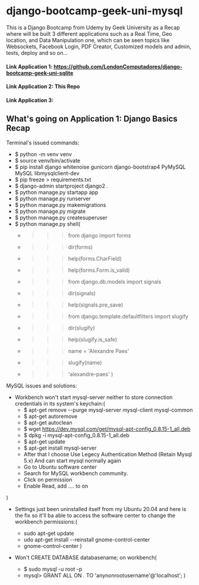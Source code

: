 # django-bootcamp-geek-uni-mysql

This is a Django Bootcamp from Udemy by Geek University as a Recap where will be built 3 different applications such as a Real Time, Geo location, and Data Manipulation one, which can be seen topics like Websockets, Facebook Login, PDF Creator, Customized models and admin, tests, deploy and so on...

#### Link Application 1: https://github.com/LondonComputadores/django-bootcamp-geek-uni-sqlite

#### Link Application 2: This Repo

#### Link Application 3:


## What's going on Application 1: Django Basics Recap

Terminal's issued commands:

- $ python -m venv venv
- $ source venv/bin/activate
- $ pip install django whitenoise gunicorn django-bootstrap4 PyMySQL
MySQL libmysqlclient-dev
- $ pip freeze > requirements.txt
- $ django-admin startproject django2 .
- $ python manage.py startapp app
- $ python manage.py runserver
- $ python manage.py makemigrations
- $ python manage.py migrate
- $ python manage.py createsuperuser
- $ python manage.py shell(
    - >>> from django import forms
    - >>> dir(forms)
    - >>> help(forms.CharField)
    - >>> help(forms.Form.is_valid)
    - >>> from django.db.models import signals
    - >>> dir(signals)
    - >>> help(signals.pre_save)
    - >>> from django.template.defaultfilters import slugify
    - >>> dir(slugify)
    - >>> help(slugify.is_safe)
    - >>> name = 'Alexandre Paes'
    - >>> slugify(name)
    - >>> 'alexandre-paes'
)


MySQL issues and solutions:

- Workbench won't start mysql-server neither to store connection   credentials in its system's keychain:(
    - $ apt-get remove --purge mysql-server mysql-client mysql-common
    - $ apt-get autoremove
    - $ apt-get autoclean
    - $ wget https://dev.mysql.com/get/mysql-apt-config_0.8.15-1_all.deb
    - $ dpkg -i mysql-apt-config_0.8.15-1_all.deb
    - $ apt-get update
    - $ apt-get install mysql-server
    - After that I choose Use Legecy Authentication Method (Retain Mysql 5.x) And can start mysql normally again
    - Go to Ubuntu software center
    - Search for MySQL workbench community.
    - Click on permission
    - Enable Read, add .... to on

)

- Settings just been uninstalled itself from my Ubuntu 20.04 and here is the fix so it'll ba able to access the software center to change the workbench permissions:(
     - sudo apt-get update
     - udo apt-get install --reinstall gnome-control-center
     - gnome-control-center
 )

- Won't CREATE DATABASE databasename; on workbench(
    - $ sudo mysql -u root -p
    - mysql> GRANT ALL ON *.* TO 'anynonrootusername'@'localhost';
)